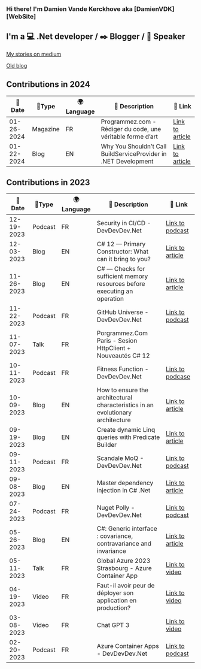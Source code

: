 ### Hi there! I'm Damien Vande Kerckhove aka [DamienVDK][WebSite]

## I'm a :computer: .Net developer / :black_nib: Blogger / :mega: Speaker

[My stories on medium](https://medium.com/@damien.vandekerckhove)

[Old blog](https://damienvdk.com)

Contributions in 2024
---

|📆 Date | 📎Type | 🌍 Language | 📄 Description | 🔗 Link |
| --- | --- | --- | --- | --- |
| 01-26-2024 | Magazine | FR | Programmez.com - Rédiger du code, une véritable forme d’art | [Link to article](https://www.programmez.com/magazine/article/rediger-du-code-une-veritable-forme-dart) |
| 01-22-2024 | Blog | EN | Why You Shouldn’t Call BuildServiceProvider in .NET Development | [Link to article](https://medium.com/@damien.vandekerckhove/why-you-shouldnt-call-buildserviceprovider-in-net-development-8e25f680d529) |

Contributions in 2023
---

|📆 Date | 📎Type | 🌍 Language | 📄 Description | 🔗 Link |
| --- | --- | --- | --- | --- |
| 12-19-2023 | Podcast | FR | Security in CI/CD - DevDevDev.Net | [Link to podcast](https://devdevdev.net/tr12-23-wasi-suivre-azure-ci-et-vulnerabilites-fluent-assertions-et-des-dindes-de-noel/) |
| 12-03-2023 | Blog | EN | C# 12 — Primary Constructor: What can it bring to you? | [Link to article](https://medium.com/@damien.vandekerckhove/c-12-primary-constructor-what-can-it-bring-to-you-7ac84e01bc7a) |
| 11-26-2023 | Blog | EN | C# — Checks for sufficient memory resources before executing an operation | [Link to article](https://medium.com/@damien.vandekerckhove/experienced-story-c-checks-for-sufficient-memory-resources-before-executing-an-operation-4a75e4bb00a0?sk=e9cd9162af3b4e83e5107227e10740bb) |
| 11-22-2023 | Podcast | FR | GitHub Universe - DevDevDev.Net | [Link to podcast](https://devdevdev.net/tr11-23-github-universe-litedb-pi5-aspire-et-programmez-260/) |
| 11-07-2023 | Talk | FR | Porgrammez.Com Paris - Sesion HttpClient + Nouveautés C# 12 | |
| 10-11-2023 | Podcast | FR | Fitness Function - DevDevDev.Net | [Link to podcase](https://devdevdev.net/tr10-23-avalonia-fitness-function-les-fichiers-sous-linux-az-deployment-stack-et-midi-2-0/) |
| 10-09-2023 | Blog | EN | How to ensure the architectural characteristics in an evolutionary architecture | [Link to article](https://medium.com/@damien.vandekerckhove/how-to-ensure-the-architectural-characteristics-in-an-evolutionary-architecture-02551d973e0a?sk=7460ffcf617063352a524a3faefdd211) |
| 09-19-2023 | Blog | EN | Create dynamic Linq queries with Predicate Builder | [Link to article](https://medium.com/@damien.vandekerckhove/create-dynamic-linq-queries-with-predicate-builder-c3f1eb062d96?sk=373e0b787499b71b2fbc8634b47ce65d) |
| 09-11-2023 | Podcast | FR | Scandale MoQ - DevDevDev.Net | [Link to podcast](https://devdevdev.net/tr09-23-le-scandale-moq-loutil-de-migration-de-ms-le-monitoring-sous-azure-et-programmez/) |
| 09-08-2023 | Blog | EN | Master dependency injection in C# .Net | [Link to article](https://medium.com/@damien.vandekerckhove/master-dependency-injection-in-c-net-a47d9f0af7ac?sk=9d0786e5f3c823adf2b2ed09b834f10c) |
| 07-24-2023 | Podcast | FR | Nuget Polly - DevDevDev.Net | [Link to podcast](https://devdevdev.net/les-nuget-de-lete-polly/) |
| 05-26-2023 | Blog | EN | C#: Generic interface : covariance, contravariance and invariance | [Link to article](https://medium.com/@damien.vandekerckhove/c-generic-interface-covariance-contravariance-and-invariance-5713b58d4af6?sk=a7567a26a1b1c41140b611761a8cc248) |
| 05-11-2023 | Talk | FR | Global Azure 2023 Strasbourg - Azure Container App | [Link to video](https://www.youtube.com/watch?v=_cU3fxggquM&t=10461s) |
| 04-19-2023 | Video | FR | Faut-il avoir peur de déployer son application en production? | [Link to video](https://www.youtube.com/watch?v=ZgocTN_a4T8) |
| 03-08-2023 | Video | FR | Chat GPT 3 | [Link to video](https://www.youtube.com/watch?v=odfZdyRAw48&t) |
| 02-20-2023 | Podcast | FR | Azure Container Apps - DevDevDev.Net | [Link to podcast](https://devdevdev.net/azure-container-apps/) |
